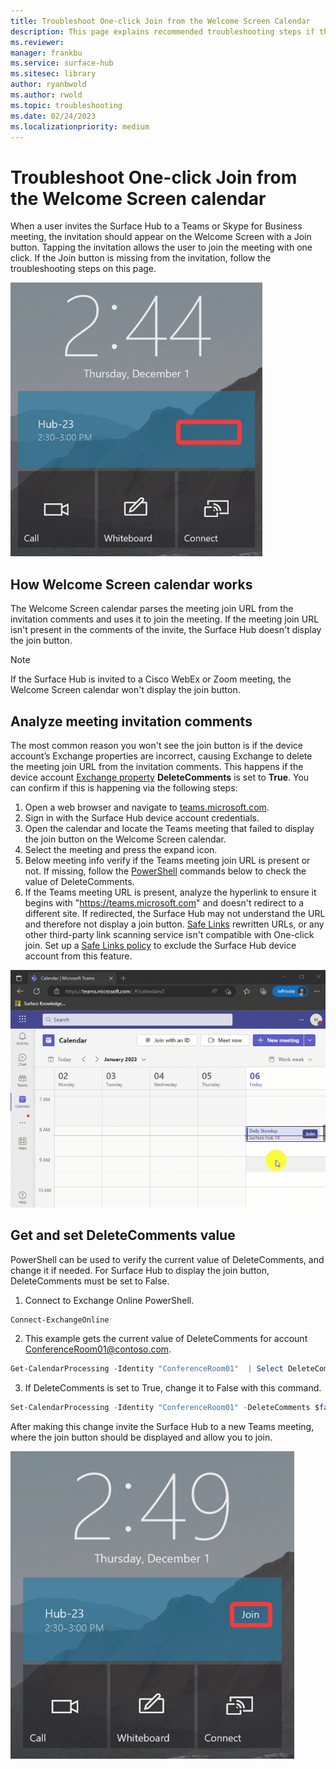 ```yaml
---
title: Troubleshoot One-click Join from the Welcome Screen Calendar
description: This page explains recommended troubleshooting steps if the join button isn't displayed on the Surface Hub Welcome Screen calendar.
ms.reviewer: 
manager: frankbu
ms.service: surface-hub
ms.sitesec: library
author: ryanbwold
ms.author: rwold
ms.topic: troubleshooting
ms.date: 02/24/2023
ms.localizationpriority: medium
---
```


# Troubleshoot One-click Join from the Welcome Screen calendar

When a user invites the Surface Hub to a Teams or Skype for Business meeting, the invitation should appear on the Welcome Screen with a Join button. Tapping the invitation allows the user to join the meeting with one click. If the Join button is missing from the invitation, follow the troubleshooting steps on this page.

![Image showing join button missing from Welcome Screen calendar.](images/troubleshoot-join-button-1.png)  

## How Welcome Screen calendar works

The Welcome Screen calendar parses the meeting join URL from the invitation comments and uses it to join the meeting. If the meeting join URL isn't present in the comments of the invite, the Surface Hub doesn't display the join button.

> [!NOTE]  
> If the Surface Hub is invited to a Cisco WebEx or Zoom meeting, the Welcome Screen calendar won't display the join button.

## Analyze meeting invitation comments

The most common reason you won't see the join button is if the device account’s Exchange properties are incorrect, causing Exchange to delete the meeting join URL from the invitation comments. This happens if the device account [Exchange property](/surface-hub/exchange-properties-for-surface-hub-device-accounts) **DeleteComments** is set to **True**. You can confirm if this is happening via the following steps:

1. Open a web browser and navigate to [teams.microsoft.com](https://teams.microsoft.com/).
2. Sign in with the Surface Hub device account credentials.
3. Open the calendar and locate the Teams meeting that failed to display the join button on the Welcome Screen calendar.
4. Select the meeting and press the expand icon.
5. Below meeting info verify if the Teams meeting join URL is present or not. If missing, follow the [PowerShell](/surface-hub/troubleshoot-one-click-join-from-welcome-screen-calendar?branch=pr-en-us-1251#get-and-set-deletecomments-value) commands below to check the value of DeleteComments.
6. If the Teams meeting URL is present, analyze the hyperlink to ensure it begins with "https://teams.microsoft.com" and doesn't redirect to a different site. If redirected, the Surface Hub may not understand the URL and therefore not display a join button. [Safe Links](/microsoft-365/security/office-365-security/safe-links-about) rewritten URLs, or any other third-party link scanning service isn't compatible with One-click join. Set up a [Safe Links policy](/microsoft-365/security/office-365-security/safe-links-policies-configure) to exclude the Surface Hub device account from this feature.

![GIF image showing how to open meeting and check for meeting join URL.](images/troubleshoot-join-button-2.gif)  

## Get and set DeleteComments value

PowerShell can be used to verify the current value of DeleteComments, and change it if needed. For Surface Hub to display the join button, DeleteComments must be set to False.

 1. Connect to Exchange Online PowerShell.

 ```PowerShell
 Connect-ExchangeOnline
 ```

 2. This example gets the current value of DeleteComments for account ConferenceRoom01@contoso.com.

 ```PowerShell
 Get-CalendarProcessing -Identity "ConferenceRoom01"  | Select DeleteComments
 ```

 3. If DeleteComments is set to True, change it to False with this command.

 ```PowerShell
 Set-CalendarProcessing -Identity "ConferenceRoom01" -DeleteComments $false
 ```

 After making this change invite the Surface Hub to a new Teams meeting, where the join button should be displayed and allow you to join.

![Image showing the join button displaying properly on the Welcome Screen.](images/troubleshoot-join-button-3.png)  
